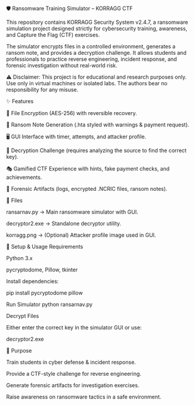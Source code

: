 🛡️ Ransomware Training Simulator – KORRAGG CTF

This repository contains KORRAGG Security System v2.4.7, a ransomware simulation project designed strictly for cybersecurity training, awareness, and Capture the Flag (CTF) exercises.

The simulator encrypts files in a controlled environment, generates a ransom note, and provides a decryption challenge. It allows students and professionals to practice reverse engineering, incident response, and forensic investigation without real-world risk.

⚠️ Disclaimer:
This project is for educational and research purposes only. Use only in virtual machines or isolated labs. The authors bear no responsibility for any misuse.

✨ Features

🔐 File Encryption (AES-256) with reversible recovery.

📄 Ransom Note Generation (.hta styled with warnings & payment request).

🖥️ GUI Interface with timer, attempts, and attacker profile.

🔑 Decryption Challenge (requires analyzing the source to find the correct key).

🎭 Gamified CTF Experience with hints, fake payment checks, and achievements.

🧾 Forensic Artifacts (logs, encrypted .NCRIC files, ransom notes).

📂 Files

ransarnav.py → Main ransomware simulator with GUI.

decryptor2.exe → Standalone decryptor utility.

korragg.png → (Optional) Attacker profile image used in GUI.

🚀 Setup & Usage
Requirements

Python 3.x

pycryptodome, Pillow, tkinter

Install dependencies:

pip install pycryptodome pillow

Run Simulator
python ransarnav.py

Decrypt Files

Either enter the correct key in the simulator GUI or use:

decryptor2.exe

🎯 Purpose

Train students in cyber defense & incident response.

Provide a CTF-style challenge for reverse engineering.

Generate forensic artifacts for investigation exercises.

Raise awareness on ransomware tactics in a safe environment.
